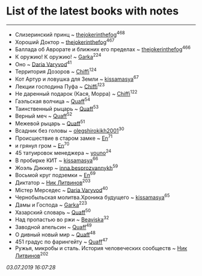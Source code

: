 # List of the latest books with notes
---

* Слизеринский принц ~ [thejokerinthefog](users/317/317244423-vkontakte)<sup>468</sup>
* Хороший Доктор ~ [thejokerinthefog](users/317/317244423-vkontakte)<sup>467</sup>
* Баллада об Аврорате и ближних его пределах ~ [thejokerinthefog](users/317/317244423-vkontakte)<sup>466</sup>
* К оружию! К оружию! ~ [Garka](users/115/115753719718250012620-google)<sup>224</sup>
* Оно ~ [Daria Varyvod](users/829/829893410524253-facebook)<sup>41</sup>
* Территория Дозоров ~ [Chiffi](users/105/105831994080785626680-google)<sup>124</sup>
* Кот Артур и ловушка для Земли ~ [kissamasya](users/684/68439978-vkontakte)<sup>67</sup>
* Лекции господина Пуфа ~ [Chiffi](users/105/105831994080785626680-google)<sup>123</sup>
* Не даренный подарок (Кася, Морра) ~ [Chiffi](users/105/105831994080785626680-google)<sup>122</sup>
* Гаэльская волчица ~ [Quaff](users/122/12267158-vkontakte)<sup>54</sup>
* Таинственный рыцарь ~ [Quaff](users/122/12267158-vkontakte)<sup>53</sup>
* Верный меч ~ [Quaff](users/122/12267158-vkontakte)<sup>52</sup>
* Межевой рыцарь ~ [Quaff](users/122/12267158-vkontakte)<sup>51</sup>
* Всадник без головы ~ [olegshirokikh2001](users/445/445474364-vkontakte)<sup>30</sup>
* Происшествие в старом замке ~ [En](users/333/333646551-vkontakte)<sup>71</sup>
* и грянул гром ~ [En](users/333/333646551-vkontakte)<sup>70</sup>
* 45 татуировок менеджера ~ [youno](users/302/302928912-vkontakte)<sup>24</sup>
* В пробирке КИТ ~ [kissamasya](users/684/68439978-vkontakte)<sup>66</sup>
* Жоэль Диккер ~ [inna.besprozvannykh](users/733/73323849-yandex)<sup>59</sup>
* Восьмой круг подземки ~ [En](users/333/333646551-vkontakte)<sup>69</sup>
* Диктатор ~ [Ник Литвинов](users/241/241974816-vkontakte)<sup>203</sup>
* Містер Мерседес ~ [Daria Varyvod](users/829/829893410524253-facebook)<sup>40</sup>
* Чернобыльская молитва.Хроника будущего ~ [kissamasya](users/684/68439978-vkontakte)<sup>65</sup>
* Дамы и Господа ~ [Garka](users/115/115753719718250012620-google)<sup>223</sup>
* Хазарский словарь ~ [Quaff](users/122/12267158-vkontakte)<sup>50</sup>
* Над пропастью во ржи ~ [Beaviska](users/102/10202544960024508-facebook)<sup>32</sup>
* Заводной апельсин ~ [Quaff](users/122/12267158-vkontakte)<sup>49</sup>
* О дивный новый мир ~ [Quaff](users/122/12267158-vkontakte)<sup>48</sup>
* 451 градус по фарингейту ~ [Quaff](users/122/12267158-vkontakte)<sup>47</sup>
* Ружья, микробы и сталь. История человеческих сообществ ~ [Ник Литвинов](users/241/241974816-vkontakte)<sup>202</sup>


_03.07.2019 16:07:28_
